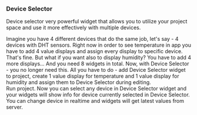 
### Device Selector

Device selector very powerful widget that allows you to utilize your project space and use it more 
effectively with multiple devices. 

Imagine you have 4 different devices that do the same job, let's say - 4 devices with DHT sensors. Right now in order 
to see temperature in app you have to add 4 value displays and assign every display to specific device. That's fine.
But what if you want also to display humidity? You have to add 4 more displays... And you need 8 widgets in total.
Now, with Device Selector - you no longer need this. All you have to do - add Device Selector widget to project, 
create 1 value display for temperature and 1 value display for humidity and assign them to Device Selector during editing.  
Run project. Now you can select any device in Device Selector widget and your widgets will show info 
for device currently selected in Device Selector. You can change device in realtime and widgets will get latest values 
from server.
